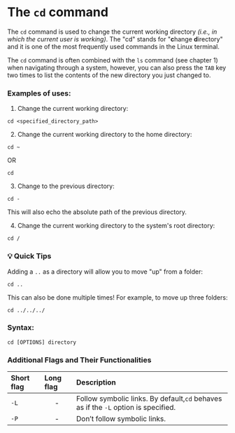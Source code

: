 # The `cd` command

The `cd` command is used to change the current working directory *(i.e., in which the current user is working)*. The "cd" stands for "**c**hange **d**irectory" and it is one of the most frequently used commands in the Linux terminal.

The `cd` command is often combined with the `ls` command (see chapter 1) when navigating through a system, however, you can also press the `TAB` key two times to list the contents of the new directory you just changed to.

### Examples of uses:

1. Change the current working directory:
```
cd <specified_directory_path>
```

2. Change the current working directory to the home directory:
```
cd ~
```
OR
```
cd
```

3. Change to the previous directory:
```
cd -
```
This will also echo the absolute path of the previous directory.

4. Change the current working directory to the system's root directory:
```
cd /
```

### &#x1F4A1; Quick Tips

Adding a `..` as a directory will allow you to move "up" from a folder:
```
cd ..
```
This can also be done multiple times! For example, to move up three folders:
```
cd ../../../
```

### Syntax:

```
cd [OPTIONS] directory
```

### Additional Flags and Their Functionalities

|**Short flag**   |**Long flag**   |**Description**   |
|:---|:---|:---|
|`-L`|<center>-</center>|Follow symbolic links. By default,`cd` behaves as if the `-L` option is specified.|
|`-P`|<center>-</center>|Don’t follow symbolic links.|
